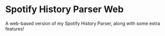 # Spotify History Parser Web
 A web-based version of my Spotify History Parser, along with some extra features!
